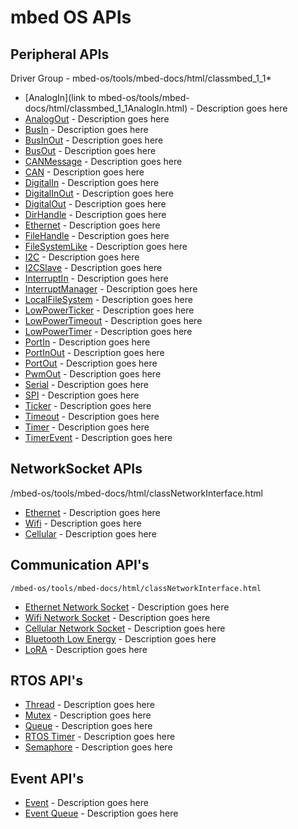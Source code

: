 # mbed OS APIs

## Peripheral APIs
Driver Group - mbed-os/tools/mbed-docs/html/classmbed_1_1*
- [AnalogIn](link to mbed-os/tools/mbed-docs/html/classmbed_1_1AnalogIn.html) - Description goes here
- [AnalogOut]() - Description goes here
- [BusIn]() - Description goes here
- [BusInOut]() - Description goes here
- [BusOut]() - Description goes here
- [CANMessage]() - Description goes here
- [CAN]() - Description goes here
- [DigitalIn]() - Description goes here
- [DigitalInOut]() - Description goes here
- [DigitalOut]() - Description goes here
- [DirHandle]() - Description goes here
- [Ethernet]() - Description goes here
- [FileHandle]() - Description goes here
- [FileSystemLike]() - Description goes here
- [I2C]() - Description goes here
- [I2CSlave]() - Description goes here
- [InterruptIn]() - Description goes here
- [InterruptManager]() - Description goes here
- [LocalFileSystem]() - Description goes here
- [LowPowerTicker]() - Description goes here
- [LowPowerTimeout]() - Description goes here
- [LowPowerTimer]() - Description goes here
- [PortIn]() - Description goes here
- [PortInOut]() - Description goes here
- [PortOut]() - Description goes here
- [PwmOut]() - Description goes here
- [Serial]() - Description goes here
- [SPI]() - Description goes here
- [Ticker]() - Description goes here
- [Timeout]() - Description goes here
- [Timer]() - Description goes here
- [TimerEvent]() - Description goes here
 
## NetworkSocket APIs
  /mbed-os/tools/mbed-docs/html/classNetworkInterface.html
  - [Ethernet]() - Description goes here
  - [Wifi]() - Description goes here
  - [Cellular]() - Description goes here

## Communication API's
    /mbed-os/tools/mbed-docs/html/classNetworkInterface.html
  - [Ethernet Network Socket]() - Description goes here
  - [Wifi Network Socket]() - Description goes here
  - [Cellular Network Socket]() - Description goes here
  - [Bluetooth Low Energy]() - Description goes here
  - [LoRA]() - Description goes here

## RTOS API's
  - [Thread]() - Description goes here
  - [Mutex]() - Description goes here
  - [Queue]() - Description goes here
  - [RTOS Timer]() - Description goes here
  - [Semaphore]() - Description goes here

## Event API's
  - [Event]() - Description goes here
  - [Event Queue]() - Description goes here
